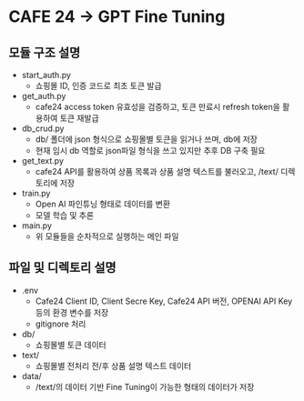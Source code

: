 # CAFE 24 -> GPT Fine Tuning
## 모듈 구조 설명
- start_auth.py
    - 쇼핑몰 ID, 인증 코드로 최초 토큰 발급
- get_auth.py
    - cafe24 access token 유효성을 검증하고, 토큰 만료시 refresh token을 활용하여 토큰 재발급
- db_crud.py
    - db/ 폴더에 json 형식으로 쇼핑몰별 토큰을 읽거나 쓰며, db에 저장
    - 현재 임시 db 역할로 json파일 형식을 쓰고 있지만 추후 DB 구축 필요
- get_text.py
    - cafe24 API를 활용하여 상품 목록과 상품 설명 텍스트를 불러오고, /text/ 디렉토리에 저장
- train.py
    - Open AI 파인튜닝 형태로 데이터를 변환
    - 모델 학습 및 추론
- main.py
    - 위 모듈들을 순차적으로 실행하는 메인 파일
## 파일 및 디렉토리 설명
- .env
    - Cafe24 Client ID, Client Secre Key, Cafe24 API 버전, OPENAI API Key 등의 환경 변수를 저장
    - gitignore 처리
- db/
    - 쇼핑몰별 토큰 데이터
- text/
    - 쇼핑몰별 전처리 전/후 상품 설명 텍스트 데이터
- data/
    - /text/의 데이터 기반 Fine Tuning이 가능한 형태의 데이터가 저장
